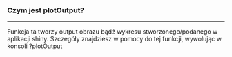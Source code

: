 ### Czym jest plotOutput?

***

Funkcja ta tworzy output obrazu bądź wykresu stworzonego/podanego w aplikacji shiny. Szczegóły znajdziesz w pomocy do tej funkcji, wywołując w konsoli ?plotOutput



